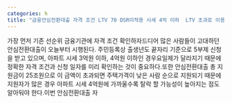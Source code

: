 ```yaml
---
categories: h
title: "금융안심전환대출 자격 조건 LTV 70 DSR미적용 시세 4억 이하  LTV 초과로 이용 어렵다면"
---
```

가장 먼저 기존 선순위 금융기관에 자격 조건 확인하자드디어 많은 사람들이 고대하던 안심전환대출이 오늘부터 시행된다. 주민등록상 출생년도 끝자리 기준으로 5부제 신청을 받고 있으며, 아파트 시세 3억원 이하, 4억원 이하인 경우요일제가 달라지기 때문에 정확한 자격 조건과 신청 일자를 미리 확인하는 것이 중요하다.또한 안심전환대출 총 지원금이 25조원으로 이 금액이 초과되면 주택가격이 낮은 사람 순으로 지원되기 때문에 지원자가 많은 경우 아파트 시세 4억원에 가까울수록 탈락 할 가능성이 높아지는 점도 알아둬야 한다.이번 안심전환대출 자